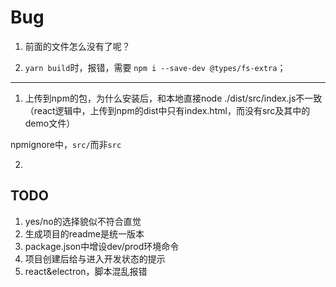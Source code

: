 # Bug

1. 前面的文件怎么没有了呢？

2. `yarn build`时，报错，需要 `npm i --save-dev @types/fs-extra`；

---

1. 上传到npm的包，为什么安装后，和本地直接node ./dist/src/index.js不一致（react逻辑中，上传到npm的dist中只有index.html，而没有src及其中的demo文件）

npmignore中，`src/`而非`src`

2. 

## TODO

1. yes/no的选择貌似不符合直觉
2. 生成项目的readme是统一版本
3. package.json中增设dev/prod环境命令
4. 项目创建后给与进入开发状态的提示
5. react&electron，脚本混乱报错